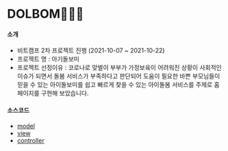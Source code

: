 # DOLBOM👩‍👧‍👦
#### 소개
   - 비트캠프 2차 프로젝트 진행 (2021-10-07 ~ 2021-10-22)
   - 프로젝트 명 : 아기돌보미
   - 프로젝트 선정이유 : 코로나로 맞벌이 부부가 가정보육이 어려워진 상황이 사회적인 이슈가 되면서 돌봄 서비스가 부족하다고 판단되어 도움이 필요한 바쁜 부모님들이 믿을 수 있는 아이돌보미를 쉽고 빠르게 찾을 수 있는 아이돌봄 서비스를 주제로 홈페이지를 구현해 보았습니다. 
                  
#### 소스코드
  * [model](https://github.com/seolbb/semi-project/tree/main/PROJECT_DOLBOM/src/com/bc/model)
  * [view](https://github.com/seolbb/semi-project/tree/main/PROJECT_DOLBOM/WebContent)
  * [controller](https://github.com/seolbb/semi-project/tree/main/PROJECT_DOLBOM/src/com/bc/model/command/member)

